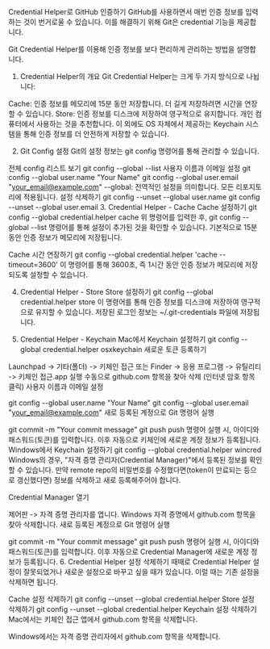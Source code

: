 Credential Helper로 GitHub 인증하기
GitHub를 사용하면서 매번 인증 정보를 입력하는 것이 번거로울 수 있습니다. 이를 해결하기 위해 Git은 credential 기능을 제공합니다.


Git Credential Helper를 이용해 인증 정보를 보다 편리하게 관리하는 방법을 설명합니다.

1. Credential Helper의 개요
Git Credential Helper는 크게 두 가지 방식으로 나뉩니다:

Cache: 인증 정보를 메모리에 15분 동안 저장합니다. 더 길게 저장하려면 시간을 연장할 수 있습니다.
Store: 인증 정보를 디스크에 저장하여 영구적으로 유지합니다. 개인 컴퓨터에서 사용하는 것을 추천합니다.
이 외에도 OS 자체에서 제공하는 Keychain 시스템을 통해 인증 정보를 더 안전하게 저장할 수 있습니다.

2. Git Config 설정
Git의 설정 정보는 git config 명령어를 통해 관리할 수 있습니다.

전체 config 리스트 보기
git config --global --list
사용자 이름과 이메일 설정
git config --global user.name "Your Name"
git config --global user.email "your_email@example.com"
--global: 전역적인 설정을 의미합니다. 모든 리포지토리에 적용됩니다.
설정 삭제하기
git config --unset --global user.name
git config --unset --global user.email
3. Credential Helper - Cache
Cache 설정하기
git config --global credential.helper cache
위 명령어를 입력한 후, git config --global --list 명령어를 통해 설정이 추가된 것을 확인할 수 있습니다. 기본적으로 15분 동안 인증 정보가 메모리에 저장됩니다.

Cache 시간 연장하기
git config --global credential.helper 'cache --timeout=3600'
이 명령어를 통해 3600초, 즉 1시간 동안 인증 정보가 메모리에 저장되도록 설정할 수 있습니다.

4. Credential Helper - Store
Store 설정하기
git config --global credential.helper store
이 명령어를 통해 인증 정보를 디스크에 저장하여 영구적으로 유지할 수 있습니다. 저장된 로그인 정보는 ~/.git-credentials 파일에 저장됩니다.

5. Credential Helper - Keychain
Mac에서 Keychain 설정하기
git config --global credential.helper osxkeychain
새로운 토큰 등록하기

Launchpad -> 기타(폴더) -> 키체인 접근
또는 Finder -> 응용 프로그램 -> 유틸리티 -> 키체인 접근.app 실행
수동으로 github.com 항목을 찾아 삭제 (인터넷 암호 항목 클릭)
사용자 이름과 이메일 설정

git config --global user.name "Your Name"
git config --global user.email "your_email@example.com"
새로 등록된 계정으로 Git 명령어 실행

git commit -m "Your commit message"
git push
push 명령어 실행 시, 아이디와 패스워드(토큰)를 입력합니다.
이후 자동으로 키체인에 새로운 계정 정보가 등록됩니다.
Windows에서 Keychain 설정하기
git config --global credential.helper wincred
Windows의 경우, "자격 증명 관리자(Credential Manager)"에서 등록된 정보를 확인할 수 있습니다. 만약 remote repo의 비밀번호를 수정했다면(token이 만료되는 등으로 갱신했다면) 정보를 삭제하고 새로 등록해주어야 합니다.

Credential Manager 열기

제어판 -> 자격 증명 관리자를 엽니다.
Windows 자격 증명에서 github.com 항목을 찾아 삭제합니다.
새로 등록된 계정으로 Git 명령어 실행

git commit -m "Your commit message"
git push
push 명령어 실행 시, 아이디와 패스워드(토큰)를 입력합니다.
이후 자동으로 Credential Manager에 새로운 계정 정보가 등록됩니다.
6. Credential Helper 설정 삭제하기
때때로 Credential Helper 설정이 잘못되었거나 새로운 설정으로 바꾸고 싶을 때가 있습니다. 이럴 때는 기존 설정을 삭제하면 됩니다.

Cache 설정 삭제하기
git config --unset --global credential.helper
Store 설정 삭제하기
git config --unset --global credential.helper
Keychain 설정 삭제하기
Mac에서는 키체인 접근 앱에서 github.com 항목을 삭제합니다.

Windows에서는 자격 증명 관리자에서 github.com 항목을 삭제합니다.
